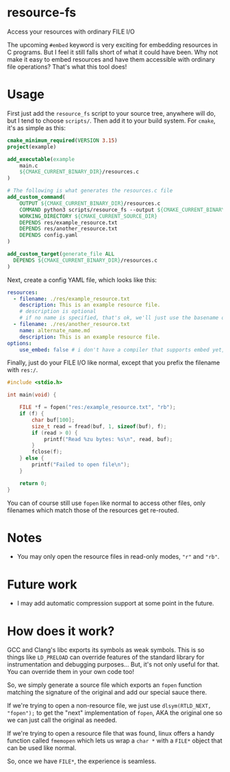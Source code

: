 # resource-fs
Access your resources with ordinary FILE I/O

The upcoming `#embed` keyword is very exciting for embedding resources in C programs. But I feel it still falls short of what it could have been. Why not make it easy to embed resources and have them accessible with ordinary file operations? That's what this tool does!

# Usage

First just add the `resource_fs` script to your source tree, anywhere will do, but I tend to choose `scripts/`. Then add it to your build system. For `cmake`, it's as simple as this:

```cmake
cmake_minimum_required(VERSION 3.15)
project(example)

add_executable(example
    main.c
    ${CMAKE_CURRENT_BINARY_DIR}/resources.c
)

# The following is what generates the resources.c file
add_custom_command(
    OUTPUT ${CMAKE_CURRENT_BINARY_DIR}/resources.c
    COMMAND python3 scripts/resource_fs --output ${CMAKE_CURRENT_BINARY_DIR}/resources.c
    WORKING_DIRECTORY ${CMAKE_CURRENT_SOURCE_DIR}
    DEPENDS res/example_resource.txt
    DEPENDS res/another_resource.txt
    DEPENDS config.yaml
)

add_custom_target(generate_file ALL
  DEPENDS ${CMAKE_CURRENT_BINARY_DIR}/resources.c
)
```

Next, create a config YAML file, which looks like this:

```yaml
resources:
  - filename: ./res/example_resource.txt
    description: This is an example resource file.
    # description is optional
    # if no name is specified, that's ok, we'll just use the basename of the filename
  - filename: ./res/another_resource.txt
    name: alternate_name.md
    description: This is an example resource file.
options:
    use_embed: false # i don't have a compiler that supports embed yet, but it *should* work
```

Finally, just do your FILE I/O like normal, except that you prefix the filename with `res:/`.

```c
#include <stdio.h>

int main(void) {

	FILE *f = fopen("res:/example_resource.txt", "rb");
	if (f) {
		char buf[100];
		size_t read = fread(buf, 1, sizeof(buf), f);
		if (read > 0) {
			printf("Read %zu bytes: %s\n", read, buf);
		}
		fclose(f);
	} else {
		printf("Failed to open file\n");
	}

	return 0;
}
```

You can of course still use `fopen` like normal to access other files, only
filenames which match those of the resources get re-routed.

# Notes

* You may only open the resource files in read-only modes, `"r"` and `"rb"`.

# Future work

* I may add automatic compression support at some point in the future.

# How does it work?

GCC and Clang's libc exports its symbols as weak symbols. This is so things like `LD_PRELOAD`
can override features of the standard library for instrumentation and debugging purposes...
But, it's not only useful for that. You can override them in your own code too!

So, we simply generate a source file which exports an `fopen` function matching the signature
of the original and add our special sauce there.

If we're trying to open a non-resource file, we just use `dlsym(RTLD_NEXT, "fopen");`
to get the "next" implementation of `fopen`, AKA the original one so we can just call the original as needed.

If we're trying to open a resource file that was found, linux offers a handy function called
`fmemopen` which lets us wrap a `char *` with a `FILE*` object that can be used like normal.

So, once we have `FILE*`, the experience is seamless.
